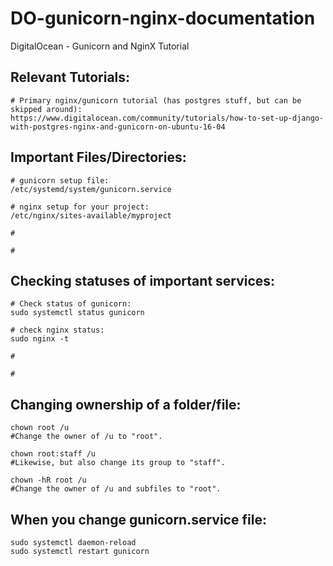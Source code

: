 # DO-gunicorn-nginx-documentation
DigitalOcean - Gunicorn and NginX Tutorial

## Relevant Tutorials:

```
# Primary nginx/gunicorn tutorial (has postgres stuff, but can be skipped around):
https://www.digitalocean.com/community/tutorials/how-to-set-up-django-with-postgres-nginx-and-gunicorn-on-ubuntu-16-04
```

## Important Files/Directories:

```
# gunicorn setup file:
/etc/systemd/system/gunicorn.service

# nginx setup for your project:
/etc/nginx/sites-available/myproject

#

#
```

## Checking statuses of important services:

```
# Check status of gunicorn:
sudo systemctl status gunicorn

# check nginx status:
sudo nginx -t

#

#
```

## Changing ownership of a folder/file:

```
chown root /u
#Change the owner of /u to "root".

chown root:staff /u
#Likewise, but also change its group to "staff".

chown -hR root /u
#Change the owner of /u and subfiles to "root".
```

## When you change gunicorn.service file:

```
sudo systemctl daemon-reload
sudo systemctl restart gunicorn
```
